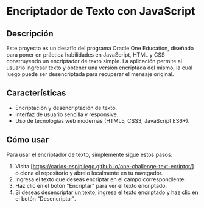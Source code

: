 # Encriptador de Texto con JavaScript

## Descripción

Este proyecto es un desafío del programa Oracle One Education, diseñado para poner en práctica habilidades en JavaScript, HTML y CSS construyendo un encriptador de texto simple. La aplicación permite al usuario ingresar texto y obtener una versión encriptada del mismo, la cual luego puede ser desencriptada para recuperar el mensaje original.

## Características

- Encriptación y desencriptación de texto.
- Interfaz de usuario sencilla y responsive.
- Uso de tecnologías web modernas (HTML5, CSS3, JavaScript ES6+).

## Cómo usar

Para usar el encriptador de texto, simplemente sigue estos pasos:

1. Visita [https://carlos-espipliego.github.io/one-challenge-text-ecriptor/] o clona el repositorio y ábrelo localmente en tu navegador.
2. Ingresa el texto que deseas encriptar en el campo correspondiente.
3. Haz clic en el botón "Encriptar" para ver el texto encriptado.
4. Si deseas desencriptar un texto, ingresa el texto encriptado y haz clic en el botón "Desencriptar".
